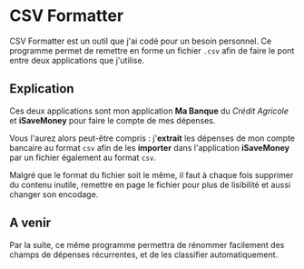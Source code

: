 # CSV Formatter

CSV Formatter est un outil que j'ai codé pour un besoin personnel.
Ce programme permet de remettre en forme un fichier `.csv` afin de faire le pont entre deux applications que j'utilise.

## Explication
Ces deux applications sont mon application **Ma Banque** du *Crédit Agricole* et **iSaveMoney** pour faire le compte de mes dépenses.

Vous l'aurez alors peut-être compris : j'**extrait** les dépenses de mon compte bancaire au format `csv` afin de les **importer** dans l'application **iSaveMoney** par un fichier également au format `csv`.

Malgré que le format du fichier soit le même, il faut à chaque fois supprimer du contenu inutile, remettre en page le fichier pour plus de lisibilité et aussi changer son encodage.

## A venir
Par la suite, ce même programme permettra de rénommer facilement des champs de dépenses récurrentes, et de les classifier automatiquement.